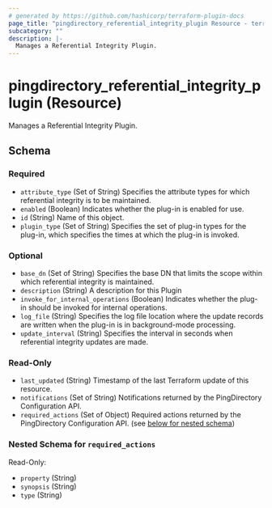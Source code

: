 ```yaml
---
# generated by https://github.com/hashicorp/terraform-plugin-docs
page_title: "pingdirectory_referential_integrity_plugin Resource - terraform-provider-pingdirectory"
subcategory: ""
description: |-
  Manages a Referential Integrity Plugin.
---
```


# pingdirectory_referential_integrity_plugin (Resource)

Manages a Referential Integrity Plugin.



<!-- schema generated by tfplugindocs -->
## Schema

### Required

- `attribute_type` (Set of String) Specifies the attribute types for which referential integrity is to be maintained.
- `enabled` (Boolean) Indicates whether the plug-in is enabled for use.
- `id` (String) Name of this object.
- `plugin_type` (Set of String) Specifies the set of plug-in types for the plug-in, which specifies the times at which the plug-in is invoked.

### Optional

- `base_dn` (Set of String) Specifies the base DN that limits the scope within which referential integrity is maintained.
- `description` (String) A description for this Plugin
- `invoke_for_internal_operations` (Boolean) Indicates whether the plug-in should be invoked for internal operations.
- `log_file` (String) Specifies the log file location where the update records are written when the plug-in is in background-mode processing.
- `update_interval` (String) Specifies the interval in seconds when referential integrity updates are made.

### Read-Only

- `last_updated` (String) Timestamp of the last Terraform update of this resource.
- `notifications` (Set of String) Notifications returned by the PingDirectory Configuration API.
- `required_actions` (Set of Object) Required actions returned by the PingDirectory Configuration API. (see [below for nested schema](#nestedatt--required_actions))

<a id="nestedatt--required_actions"></a>
### Nested Schema for `required_actions`

Read-Only:

- `property` (String)
- `synopsis` (String)
- `type` (String)


